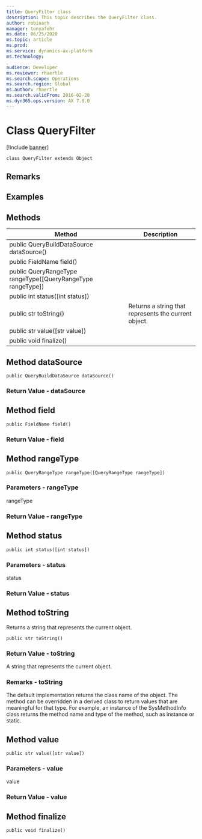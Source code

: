 ```yaml
---
title: QueryFilter class
description: This topic describes the QueryFilter class.
author: robinarh
manager: tonyafehr
ms.date: 06/25/2020
ms.topic: article
ms.prod: 
ms.service: dynamics-ax-platform
ms.technology: 

audience: Developer
ms.reviewer: rhaertle
ms.search.scope: Operations
ms.search.region: Global
ms.author: rhaertle
ms.search.validFrom: 2016-02-28
ms.dyn365.ops.version: AX 7.0.0
---
```


# Class QueryFilter

[!include [banner](../includes/banner.md)]

```xpp
class QueryFilter extends Object
```

## Remarks

## Examples

## Methods

| Method                                                        | Description                                          |
|---------------------------------------------------------------|------------------------------------------------------|
| public QueryBuildDataSource dataSource()                      |                                                      |
| public FieldName field()                                      |                                                      |
| public QueryRangeType rangeType(\[QueryRangeType rangeType\]) |                                                      |
| public int status(\[int status\])                             |                                                      |
| public str toString()                                         | Returns a string that represents the current object. |
| public str value(\[str value\])                               |                                                      |
| public void finalize()                                        |                                                      |

## Method dataSource

```xpp
public QueryBuildDataSource dataSource()
```

### Return Value - dataSource

## Method field

```xpp
public FieldName field()
```

### Return Value - field

## Method rangeType

```xpp
public QueryRangeType rangeType([QueryRangeType rangeType])
```

### Parameters - rangeType

rangeType  

### Return Value - rangeType

## Method status

```xpp
public int status([int status])
```

### Parameters - status

status  

### Return Value - status

## Method toString

Returns a string that represents the current object.

```xpp
public str toString()
```

### Return Value - toString

A string that represents the current object.

### Remarks - toString

The default implementation returns the class name of the object. The method can be overridden in a derived class to return values that are meaningful for that type. For example, an instance of the SysMethodInfo class returns the method name and type of the method, such as instance or static.

## Method value

```xpp
public str value([str value])
```

### Parameters - value

value  

### Return Value - value

## Method finalize

```xpp
public void finalize()
```

